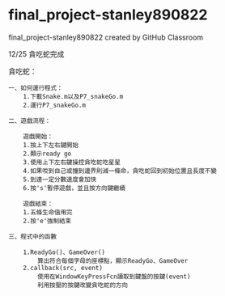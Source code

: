 # final_project-stanley890822
final_project-stanley890822 created by GitHub Classroom

12/25 貪吃蛇完成

貪吃蛇：

    一、如何運行程式：
        1.下載Snake.m以及P7_snakeGo.m
        2.運行P7_snakeGo.m
        
    二、遊戲流程：
    
        遊戲開始：
        1.按上下左右鍵開始
        2.顯示ready go
        3.使用上下左右鍵操控貪吃蛇吃星星
        4.如果咬到自己或撞到邊界則減一條命，貪吃蛇回到初始位置且長度不變
        5.到達一定分數速度會加快
        6.按's'暫停遊戲，並且按方向鍵繼續
        
        遊戲結束：
        1.五條生命值用完
        2.按'e'強制結束
        
    三、程式中的函數
    
        1.ReadyGo()、GameOver()
            算出符合每個字母的座標點，顯示ReadyGo、GameOver
        2.callback(src, event)
            使用在WindowKeyPressFcn讀取到鍵盤的按鍵(event)
            利用按壓的按鍵改變貪吃蛇的方向
            
        
        
        

